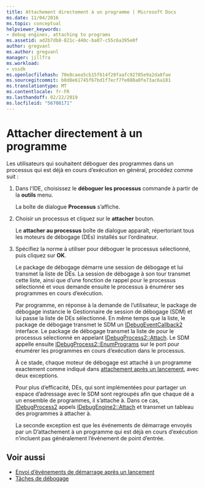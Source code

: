 ```yaml
---
title: Attachement directement à un programme | Microsoft Docs
ms.date: 11/04/2016
ms.topic: conceptual
helpviewer_keywords:
- debug engines, attaching to programs
ms.assetid: ad2b7db8-821c-440c-ba07-c55c6a395e0f
author: gregvanl
ms.author: gregvanl
manager: jillfra
ms.workload:
- vssdk
ms.openlocfilehash: 70e8caea5cb15f614f20faafc92785e9a2da8fae
ms.sourcegitcommit: b0d8e61745f67bd1f7ecf7fe080a0fe73ac6a181
ms.translationtype: MT
ms.contentlocale: fr-FR
ms.lasthandoff: 02/22/2019
ms.locfileid: "56708171"
---
```

# <a name="attach-directly-to-a-program"></a>Attacher directement à un programme
Les utilisateurs qui souhaitent déboguer des programmes dans un processus qui est déjà en cours d’exécution en général, procédez comme suit :

1. Dans l’IDE, choisissez le **déboguer les processus** commande à partir de la **outils** menu.

    La boîte de dialogue **Processus** s’affiche.

2. Choisir un processus et cliquez sur le **attacher** bouton.

    Le **attacher au processus** boîte de dialogue apparaît, répertoriant tous les moteurs de débogage (DEs) installés sur l’ordinateur.

3. Spécifiez la norme à utiliser pour déboguer le processus sélectionné, puis cliquez sur **OK**.

   Le package de débogage démarre une session de débogage et lui transmet la liste de DEs. La session de débogage à son tour transmet cette liste, ainsi que d’une fonction de rappel pour le processus sélectionné et vous demande ensuite le processus à énumérer ses programmes en cours d’exécution.

   Par programme, en réponse à la demande de l’utilisateur, le package de débogage instancie le Gestionnaire de session de débogage (SDM) et lui passe la liste de DEs sélectionné. En même temps que la liste, le package de débogage transmet le SDM un [IDebugEventCallback2](../../extensibility/debugger/reference/idebugeventcallback2.md) interface. Le package de débogage transmet la liste de pour le processus sélectionné en appelant [IDebugProcess2::Attach](../../extensibility/debugger/reference/idebugprocess2-attach.md). Le SDM appelle ensuite [IDebugProcess2::EnumPrograms](../../extensibility/debugger/reference/idebugprocess2-enumprograms.md) sur le port pour énumérer les programmes en cours d’exécution dans le processus.

   À ce stade, chaque moteur de débogage est attaché à un programme exactement comme indiqué dans [attachement après un lancement](../../extensibility/debugger/attaching-after-a-launch.md), avec deux exceptions.

   Pour plus d’efficacité, DEs, qui sont implémentées pour partager un espace d’adressage avec le SDM sont regroupés afin que chaque dé a un ensemble de programmes, il s’attache à. Dans ce cas, [IDebugProcess2](../../extensibility/debugger/reference/idebugprocess2.md) appels [IDebugEngine2::Attach](../../extensibility/debugger/reference/idebugengine2-attach.md) et transmet un tableau des programmes à attacher à.

   La seconde exception est que les événements de démarrage envoyés par un D’attachement à un programme qui est déjà en cours d’exécution n’incluent pas généralement l’événement de point d’entrée.

## <a name="see-also"></a>Voir aussi
- [Envoi d’événements de démarrage après un lancement](../../extensibility/debugger/sending-startup-events-after-a-launch.md)
- [Tâches de débogage](../../extensibility/debugger/debugging-tasks.md)
